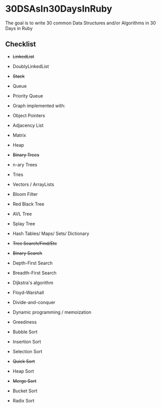 # 30DSAsIn30DaysInRuby
The goal is to write 30 common Data Structures and/or Algorithms in 30 Days in Ruby

## Checklist

* ~~LinkedList~~
* DoublyLinkedList
* ~~Stack~~
* Queue
* Priority Queue
* Graph implemented with: 
* Object Pointers
* Adjacency List
* Matrix
* Heap
* ~~Binary Trees~~
* n-ary Trees
* Tries
* Vectors / ArrayLists
* Bloom Filter
* Red Black Tree
* AVL Tree
* Splay Tree
* Hash Tables/ Maps/ Sets/ Dictionary

* ~~Tree Search/Find/Etc~~
* ~~Binary Search~~
* Depth-First Search
* Breadth-First Search
* Dijkstra's algorithm
* Floyd-Warshall
* Divide-and-conquer
* Dynamic programming / memoization
* Greediness

* Bubble Sort
* Insertion Sort
* Selection Sort
* ~~Quick Sort~~
* Heap Sort
* ~~Merge Sort~~
* Bucket Sort
* Radix Sort
